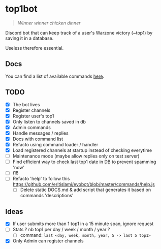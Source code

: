 # top1bot

>_Winner winner chicken dinner_

Discord bot that can keep track of a user's Warzone victory (~top1) by saving it in a database.

Useless therefore essential.

## Docs
You can find a list of available commands [here](./DOCS.md).

## TODO
* [x] The bot lives
* [x] Register channels
* [x] Register user's top1
* [x] Only listen to channels saved in db
* [x] Admin commands
* [x] Handle messages / replies
* [x] Docs with command list
* [x] Refacto using command loader / handler
* [x] Load registered channels at startup instead of checking everytime
* [ ] Maintenance mode (maybe allow replies only on test server)
* [ ] Find efficient way to check last top1 date in DB to prevent spamming 'now'
* [ ] i18
* [ ] Refacto 'help' to follow this https://github.com/eritislami/evobot/blob/master/commands/help.js
  * [ ] Delete static DOCS.md & add script that generates it based on commands 'descriptions'

## Ideas

* [x] If user submits more than 1 top1 in a 15 minute span, ignore request
* [ ] Stats ? nb top1 per day / week / month / year ?
  * [ ] command: `last <day, week, month, year, 5 -> last 5 top1>`
* [x] Only Admin can register channels